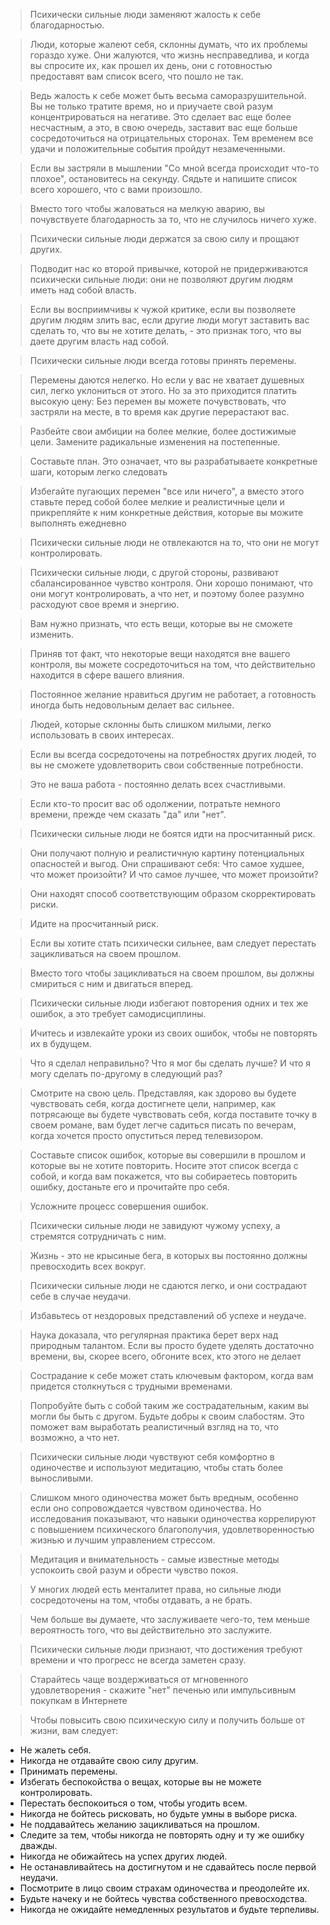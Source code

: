 >Психически сильные люди заменяют жалость к себе благодарностью.

>Люди, которые жалеют себя, склонны думать, что их проблемы гораздо хуже. 
>Они жалуются, что жизнь несправедлива, и когда вы спросите их, как прошел их день, они с готовностью предоставят вам список всего, что пошло не так. 

> Ведь жалость к себе может быть весьма саморазрушительной. Вы не только тратите время, но и приучаете свой разум концентрироваться на негативе. Это сделает вас еще более несчастным, а это, в свою очередь, заставит вас еще больше сосредоточиться на отрицательных сторонах. Тем временем все удачи и положительные события пройдут незамеченными.

> Если вы застряли в мышлении "Со мной всегда происходит что-то плохое", остановитесь на секунду. Сядьте и напишите список всего хорошего, что с вами произошло. 

>Вместо того чтобы жаловаться на мелкую аварию, вы почувствуете благодарность за то, что не случилось ничего хуже.

>Психически сильные люди держатся за свою силу и прощают других.

> Подводит нас ко второй привычке, которой не придерживаются психически сильные люди: они не позволяют другим людям иметь над собой власть. 

>Если вы восприимчивы к чужой критике, если вы позволяете другим людям злить вас, если другие люди могут заставить вас сделать то, что вы не хотите делать, - это признак того, что вы даете другим власть над собой.

>Психически сильные люди всегда готовы принять перемены.

>Перемены даются нелегко. Но если у вас не хватает душевных сил, легко уклониться от этого. Но за это приходится платить высокую цену: Без перемен вы можете почувствовать, что застряли на месте, в то время как другие перерастают вас.

>Разбейте свои амбиции на более мелкие, более достижимые цели. Замените радикальные изменения на постепенные.

> Составьте план. Это означает, что вы разрабатываете конкретные шаги, которым легко следовать

> Избегайте пугающих перемен "все или ничего", а вместо этого ставьте перед собой более мелкие и реалистичные цели и прикрепляйте к ним конкретные действия, которые вы можите выполнять ежедневно

>Психически сильные люди не отвлекаются на то, что они не могут контролировать.

>Психически сильные люди, с другой стороны, развивают сбалансированное чувство контроля. Они хорошо понимают, что они могут контролировать, а что нет, и поэтому более разумно расходуют свое время и энергию. 

>Вам нужно признать, что есть вещи, которые вы не сможете изменить.

>Приняв тот факт, что некоторые вещи находятся вне вашего контроля, вы можете сосредоточиться на том, что действительно находится в сфере вашего влияния.

>Постоянное желание нравиться другим не работает, а готовность иногда быть недовольным делает вас сильнее.

>Людей, которые склонны быть слишком милыми, легко использовать в своих интересах.

> Если вы всегда сосредоточены на потребностях других людей, то вы не сможете удовлетворить свои собственные потребности. 

> Это не ваша работа - постоянно делать всех счастливыми.

>Если кто-то просит вас об одолжении, потратьте немного времени, прежде чем сказать "да" или "нет".

>Психически сильные люди не боятся идти на просчитанный риск.

>Они получают полную и реалистичную картину потенциальных опасностей и выгод. Они спрашивают себя: Что самое худшее, что может произойти? И что самое лучшее, что может произойти? 

>Они находят способ соответствующим образом скорректировать риски.

> Идите на просчитанный риск.

> Если вы хотите стать психически сильнее, вам следует перестать зацикливаться на своем прошлом.

>Вместо того чтобы зацикливаться на своем прошлом, вы должны смириться с ним и двигаться вперед.

>Психически сильные люди избегают повторения одних и тех же ошибок, а это требует самодисциплины.

>Ичитесь и извлекайте уроки из своих ошибок, чтобы не повторять их в будущем.

> Что я сделал неправильно? Что я мог бы сделать лучше? И что я могу сделать по-другому в следующий раз? 

>Смотрите на свою цель. Представляя, как здорово вы будете чувствовать себя, когда достигнете цели, например, как потрясающе вы будете чувствовать себя, когда поставите точку в своем романе, вам будет легче садиться писать по вечерам, когда хочется просто опуститься перед телевизором.

>Составьте список ошибок, которые вы совершили в прошлом и которые вы не хотите повторить. Носите этот список всегда с собой, и когда вам покажется, что вы собираетесь повторить ошибку, достаньте его и прочитайте про себя. 

> Усложните процесс совершения ошибок.

>Психически сильные люди не завидуют чужому успеху, а стремятся сотрудничать с ним.

>Жизнь - это не крысиные бега, в которых вы постоянно должны превосходить всех вокруг.

>Психически сильные люди не сдаются легко, и они сострадают себе в случае неудачи.

> Избавьтесь от нездоровых представлений об успехе и неудаче.

>Наука доказала, что регулярная практика берет верх над природным талантом. Если вы просто будете уделять достаточно времени, вы, скорее всего, обгоните всех, кто этого не делает

>Сострадание к себе может стать ключевым фактором, когда вам придется столкнуться с трудными временами.

>Попробуйте быть с собой таким же сострадательным, каким вы могли бы быть с другом. Будьте добры к своим слабостям. Это поможет вам выработать реалистичный взгляд на то, что возможно, а что нет.

>Психически сильные люди чувствуют себя комфортно в одиночестве и используют медитацию, чтобы стать более выносливыми.

> Слишком много одиночества может быть вредным, особенно если оно сопровождается чувством одиночества. Но исследования показывают, что навыки одиночества коррелируют с повышением психического благополучия, удовлетворенностью жизнью и лучшим управлением стрессом. 

> Медитация и внимательность - самые известные методы успокоить свой разум и обрести чувство покоя.

>У многих людей есть менталитет права, но сильные люди сосредоточены на том, чтобы отдавать, а не брать.

>Чем больше вы думаете, что заслуживаете чего-то, тем меньше вероятность того, что вы действительно это заслужите.

>Психически сильные люди признают, что достижения требуют времени и что прогресс не всегда заметен сразу.

>Старайтесь чаще воздерживаться от мгновенного удовлетворения - скажите "нет" печенью или импульсивным покупкам в Интернете

>Чтобы повысить свою психическую силу и получить больше от жизни, вам следует:

- Не жалеть себя.
- Никогда не отдавайте свою силу другим. 
- Принимать перемены. 
- Избегать беспокойства о вещах, которые вы не можете контролировать. 
- Перестать беспокоиться о том, чтобы угодить всем. 
- Никогда не бойтесь рисковать, но будьте умны в выборе риска. 
- Не поддавайтесь желанию зацикливаться на прошлом. 
- Следите за тем, чтобы никогда не повторять одну и ту же ошибку дважды.
- Никогда не обижайтесь на успех других людей. 
- Не останавливайтесь на достигнутом и не сдавайтесь после первой неудачи.
- Посмотрите в лицо своим страхам одиночества и преодолейте их.
- Будьте начеку и не бойтесь чувства собственного превосходства.
- Никогда не ожидайте немедленных результатов и будьте терпеливы.